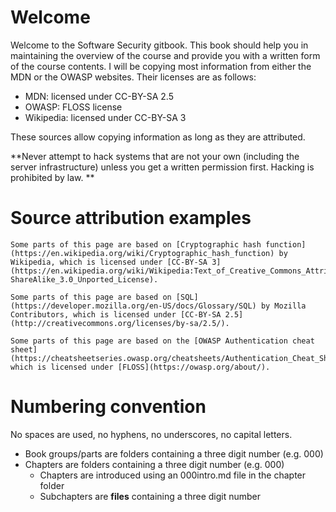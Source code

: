 # Welcome 
Welcome to the Software Security gitbook. This book should help you in maintaining the overview of the course and provide you with a written form of the course contents.
I will be copying most information from either the MDN or the OWASP websites. Their licenses are as follows:
* MDN: licensed under CC-BY-SA 2.5
* OWASP: FLOSS license
* Wikipedia: licensed under CC-BY-SA 3

These sources allow copying information as long as they are attributed. 

**Never attempt to hack systems that are not your own (including the server infrastructure) unless you get a written permission first. Hacking is prohibited by law. **

# Source attribution examples

```
Some parts of this page are based on [Cryptographic hash function](https://en.wikipedia.org/wiki/Cryptographic_hash_function) by Wikipedia, which is licensed under [CC-BY-SA 3](https://en.wikipedia.org/wiki/Wikipedia:Text_of_Creative_Commons_Attribution-ShareAlike_3.0_Unported_License).

```
```
Some parts of this page are based on [SQL](https://developer.mozilla.org/en-US/docs/Glossary/SQL) by Mozilla Contributors, which is licensed under [CC-BY-SA 2.5](http://creativecommons.org/licenses/by-sa/2.5/).
```
```
Some parts of this page are based on the [OWASP Authentication cheat sheet](https://cheatsheetseries.owasp.org/cheatsheets/Authentication_Cheat_Sheet.html), which is licensed under [FLOSS](https://owasp.org/about/).
```

# Numbering convention
No spaces are used, no hyphens, no underscores, no capital letters.
* Book groups/parts are folders containing a three digit number (e.g. 000)
* Chapters are folders containing a three digit number (e.g. 000)
    * Chapters are introduced using an 000intro.md file in the chapter folder
    * Subchapters are **files** containing a three digit number

